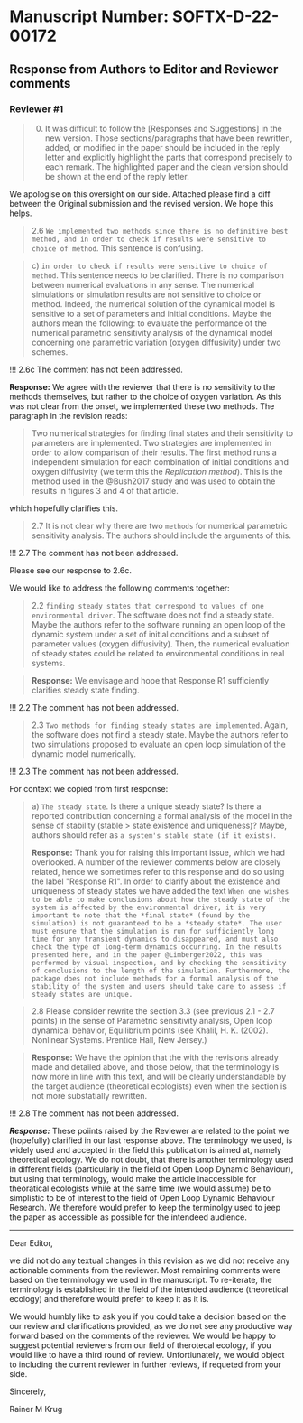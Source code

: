 # Manuscript Number: SOFTX-D-22-00172

<!-- CC: [nkourkou\@uoi.gr](mailto:nkourkou@uoi.gr){.email}

Microxanox: an R package for simulating an aquatic MICRobial ecosystem that can occupy OXic orANOXic states.

Dear Dr. Krug,

Thank you for submitting your manuscript to SoftwareX.

I have completed my evaluation of your manuscript. The reviewers recommend reconsideration of your manuscript following minor revision and modification. I invite you to resubmit your manuscript after addressing the comments below. Please resubmit your revised manuscript by Jun 12, 2023.

When revising your manuscript, please consider all issues mentioned in the reviewers' comments carefully: please outline every change made in response to their comments and provide suitable rebuttals for any comments not addressed. Please note that your revised submission may need to be re-reviewed.

To submit your revised manuscript, please log in as an author at <https://www.editorialmanager.com/softx/>, and navigate to the "Submissions Needing Revision" folder under the Author Main Menu.

SoftwareX values your contribution and I look forward to receiving your revised manuscript.

Kind regards,

Randall Sobie

Editor-in-Chief

SoftwareX -->

## Response from Authors to Editor and Reviewer comments

### Reviewer #1

> 0. It was difficult to follow the [Responses and Suggestions] in the new version. Those sections/paragraphs that have been rewritten, added, or modified in the paper should be included in the reply letter and explicitly highlight the parts that correspond precisely to each remark. The highlighted paper and the clean version should be shown at the end of the reply letter.

We apologise on this oversight on our side. Attached please find a diff between the Original submission and the revised version. We hope this helps.


> 2.6 `We implemented two methods since there is no definitive best method, and in order to check if results were sensitive to choice of method`. This sentence is confusing.

> c)  `in order to check if results were sensitive to choice of method`. This sentence needs to be clarified. There is no comparison between numerical evaluations in any sense. The numerical simulations or simulation results are not sensitive to choice or method. Indeed, the numerical solution of the dynamical model is sensitive to a set of parameters and initial conditions. Maybe the authors mean the following: to evaluate the performance of the numerical parametric sensitivity analysis of the dynamical model concerning one parametric variation (oxygen diffusivity) under two schemes.

!!! 2.6c The comment has not been addressed.

**Response:** We agree with the reviewer that there is no sensitivity to the methods themselves, but rather to the choice of oxygen variation. As this was not clear from the onset, we implemented these two methods. The paragraph in the revision reads:

> Two numerical strategies for finding final states and their sensitivity to parameters are implemented. Two strategies are implemented in order to allow comparison of their results. The first method runs a independent simulation for each combination of initial conditions and oxygen diffusivity (we term this the *Replication method*). This is the method used in the @Bush2017 study and was used to obtain the results in figures 3 and 4 of that article.

which hopefully clarifies this.

> 2.7 It is not clear why there are two `methods` for numerical parametric sensitivity analysis. The authors should include the arguments of this.

!!! 2.7 The comment has not been addressed.

Please see our response to 2.6c.



We would like to address the following comments together:

> 2.2 `finding steady states that correspond to values of one environmental driver`. The software does not find a steady state. Maybe the authors refer to the software running an open loop of the dynamic system under a set of initial conditions and a subset of parameter values (oxygen diffusivity). Then, the numerical evaluation of steady states could be related to environmental conditions in real systems.

> **Response:** We envisage and hope that Response R1 sufficiently clarifies steady state finding.


!!! 2.2 The comment has not been addressed.

> 2.3 `Two methods for finding steady states are implemented`. Again, the software does not find a steady state. Maybe the authors refer to two simulations proposed to evaluate an open loop simulation of the dynamic model numerically.

!!! 2.3 The comment has not been addressed.

For context we copied from first response:
> a)  `The steady state`. Is there a unique steady state? Is there a reported contribution concerning a formal analysis of the model in the sense of stability (stable > state existence and uniqueness)? Maybe, authors should refer as `a system's stable state (if it exists)`.
>
> **Response:** Thank you for raising this important issue, which we had overlooked. A number of the reviewer comments below are closely related, hence we sometimes refer to this response and do so using the label "Response R1". In order to clarify about the existence and uniqueness of steady states we have added the text `When one wishes to be able to make conclusions about how the steady state of the system is affected by the environmental driver, it is very important to note that the *final state* (found by the simulation) is not guaranteed to be a *steady state*. The user must ensure that the simulation is run for sufficiently long time for any transient dynamics to disappeared, and must also check the type of long-term dynamics occurring. In the results presented here, and in the paper @Limberger2022, this was performed by visual inspection, and by checking the sensitivity of conclusions to the length of the simulation. Furthermore, the package does not include methods for a formal analysis of the stability of the system and users should take care to assess if steady states are unique.`

> 2.8 Please consider rewrite the section 3.3 (see previous 2.1 - 2.7 points) in the sense of Parametric sensitivity analysis, Open loop dynamical behavior, Equilibrium points (see Khalil, H. K. (2002). Nonlinear Systems. Prentice Hall, New Jersey.)

> **Response:** We have the opinion that the with the revisions already made and detailed above, and those below, that the terminology is now more in line with this text, and will be clearly understandable by the target audience (theoretical ecologists) even when the section is not more substatially rewritten.

!!! 2.8 The comment has not been addressed.

***Response:*** These poiints raised by the Reviewer are related to the point we (hopefully) clarified in our last response above. The terminology we used, is widely used and accepted in the field this publication is aimed at, namely theoretical ecology. We do not doubt, that there is another terminology used in different fields (particularly in the field of Open Loop Dynamic Behaviour), but using that terminology, would make the article inaccessible for theoratical ecologists while at the same time (we would assume) be to simplistic to be of interest to the field of Open Loop Dynamic Behaviour Research.
We therefore would prefer to keep the terminolgy used to jeep the paper as accessible as possible for the intendeed audience.

------------------------------------------------------------------------

Dear Editor,

we did not do any textual changes in this revision as we did not receive any actionable comments from the reviewer. Most remaining comments were based on the terminology we used in the manuscript. To re-iterate, the terminology is established in the field of the intended audience (theoretical ecology) and therefore would prefer to keep it as it is.

We would humbly like to ask you if you could take a decision based on the our review and clarifications provided, as we do not see any productive way forward based on the comments of the reviewer. We would be happy to suggest potential reviewers from our field of therotecal ecology, if you would like to have a third round of review. Unfortiunately, we would object to including the current reviewer in further reviews, if requeted from your side.

Sincerely,

Rainer M Krug

<!-- ------------------------------------------------------------------------

More information and support

FAQ: How do I revise my submission in Editorial Manager?

<https://service.elsevier.com/app/answers/detail/a_id/28463/supporthub/publishing/>

You will find information relevant for you as an author on Elsevier's Author Hub: <https://www.elsevier.com/authors>

FAQ: How can I reset a forgotten password? <https://service.elsevier.com/app/answers/detail/a_id/28452/supporthub/publishing/> For further assistance, please visit our customer service site: <https://service.elsevier.com/app/home/supporthub/publishing/> Here you can search for solutions on a range of topics, find answers to frequently asked questions, and learn more about Editorial Manager via interactive tutorials. You can also talk 24/7 to our customer support team by phone and 24/7 by live chat and email

#AU_SOFTX#

To ensure this email reaches the intended recipient, please do not delete the above code

In compliance with data protection regulations, you may request that we remove your personal registration details at any time. (Remove my information/details). Please contact the publication office if you have any questions. -->
